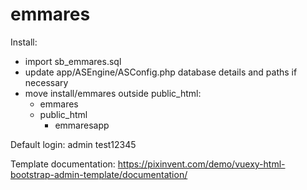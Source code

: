 # emmares

Install:
- import sb_emmares.sql
- update app/ASEngine/ASConfig.php database details and paths if necessary
- move install/emmares outside public_html:
  - emmares
  - public_html
      - emmaresapp
      
Default login:
admin
test12345

Template documentation: https://pixinvent.com/demo/vuexy-html-bootstrap-admin-template/documentation/
